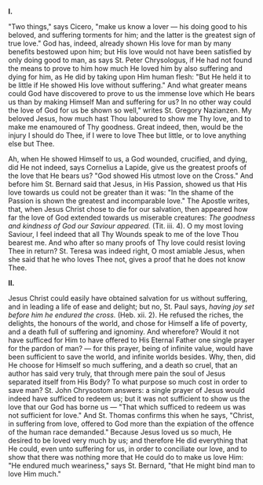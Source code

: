 
**I\.**

\"Two things,\" says Cicero, \"make us know a lover — his doing good to his beloved, and suffering torments for him; and the latter is the greatest sign of true love.\" God has, indeed, already shown His love for man by many benefits bestowed upon him; but His love would not have been satisfied by only doing good to man, as says St. Peter Chrysologus, if He had not found the means to prove to him how much He loved him by also suffering and dying for him, as He did by taking upon Him human flesh: \"But He held it to be little if He showed His love without suffering.\" And what greater means could God have discovered to prove to us the immense love which He bears us than by making Himself Man and suffering for us? In no other way could the love of God for us be shown so well,\" writes St. Gregory Nazianzen. My beloved Jesus, how much hast Thou laboured to show me Thy love, and to make me enamoured of Thy goodness. Great indeed, then, would be the injury I should do Thee, if I were to love Thee but little, or to love anything else but Thee.

Ah, when He showed Himself to us, a God wounded, crucified, and dying, did He not indeed, says Cornelius a Lapide, give us the greatest proofs of the love that He bears us? \"God showed His utmost love on the Cross.\" And before him St. Bernard said that Jesus, in His Passion, showed us that His love towards us could not be greater than it was: \"In the shame of the Passion is shown the greatest and incomparable love.\" The Apostle writes, that, when Jesus Christ chose to die for our salvation, then appeared how far the love of God extended towards us miserable creatures: *The goodness and kindness of God our Saviour appeared.* (Tit. iii. 4). O my most loving Saviour, I feel indeed that all Thy Wounds speak to me of the love Thou bearest me. And who after so many proofs of Thy love could resist loving Thee in return? St. Teresa was indeed right, O most amiable Jesus, when she said that he who loves Thee not, gives a proof that he does not know Thee.

**II\.**

Jesus Christ could easily have obtained salvation for us without suffering, and in leading a life of ease and delight; but no, St. Paul says, *having joy set before him he endured the cross.* (Heb. xii. 2). He refused the riches, the delights, the honours of the world, and chose for Himself a life of poverty, and a death full of suffering and ignominy. And wherefore? Would it not have sufficed for Him to have offered to His Eternal Father one single prayer for the pardon of man? — for this prayer, being of infinite value, would have been sufficient to save the world, and infinite worlds besides. Why, then, did He choose for Himself so much suffering, and a death so cruel, that an author has said very truly, that through mere pain the soul of Jesus separated itself from His Body? To what purpose so much cost in order to save man? St. John Chrysostom answers: a single prayer of Jesus would indeed have sufficed to redeem us; but it was not sufficient to show us the love that our God has borne us — \"That which sufficed to redeem us was not sufficient for love.\" And St. Thomas confirms this when he says, \"Christ, in suffering from love, offered to God more than the expiation of the offence of the human race demanded.\" Because Jesus loved us so much, He desired to be loved very much by us; and therefore He did everything that He could, even unto suffering for us, in order to conciliate our love, and to show that there was nothing more that He could do to make us love Him: \"He endured much weariness,\" says St. Bernard, \"that He might bind man to love Him much.\"

